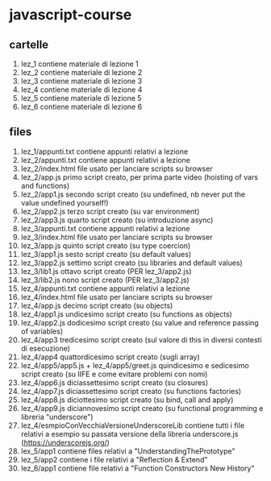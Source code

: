 # javascript-course

## cartelle
1. lez_1 contiene materiale di lezione 1 
2. lez_2 contiene materiale di lezione 2
3. lez_3 contiene materiale di lezione 3
4. lez_4 contiene materiale di lezione 4
5. lez_5 contiene materiale di lezione 5
6. lez_6 contiene materiale di lezione 6

## files
1. lez_1/appunti.txt contiene appunti relativi a lezione
2. lez_2/appunti.txt contiene appunti relativi a lezione
3. lez_2/index.html file usato per lanciare scripts su browser
4. lez_2/app.js primo script creato, per prima parte video (hoisting of vars and functions)
5. lez_2/app1.js secondo script creato (su undefined, nb never put the value undefined yourself!)
6. lez_2/app2.js terzo script creato (su var environment)
7. lez_2/app3.js quarto script creato (su introduzione async)
8. lez_3/appunti.txt contiene appunti relativi a lezione
9. lez_3/index.html file usato per lanciare scripts su browser
10. lez_3/app.js quinto script creato (su type coercion)
11. lez_3/app1.js sesto script creato (su default values)
12. lez_3/app2.js settimo script creato (su libraries and default values)
13. lez_3/lib1.js ottavo script creato (PER lez_3/app2.js)
14. lez_3/lib2.js nono script creato (PER lez_3/app2.js)
15. lez_4/appunti.txt contiene appunti relativi a lezione
16. lez_4/index.html file usato per lanciare scripts su browser
17. lez_4/app.js decimo script creato (su objects)
18. lez_4/app1.js undicesimo script creato (su functions as objects)
19. lez_4/app2.js dodicesimo script creato (su value and reference passing of variables)
20. lez_4/app3 tredicesimo script creato (sul valore di this in diversi contesti di esecuzione)
21. lez_4/app4 quattordicesimo script creato (sugli array)
22. lez_4/app5/app5.js + lez_4/app5/greet.js quindicesimo e sedicesimo script creato (su IIFE e come evitare problemi con nomi)
23. lez_4/app6.js diciassettesimo script creato (su closures)
24. lez_4/app7.js diciassettesimo script creato (su functions factories)
25. lez_4/app8.js diciottesimo script creato (su bind, call and apply)
26. lez_4/app9.js diciannovesimo script creato (su functional programming e libreria "underscore")
27. lez_4/esmpioConVecchiaVersioneUnderscoreLib contiene tutti i file relativi a esempio su passata versione della libreria underscore.js (https://underscorejs.org/)
28. lex_5/app1 contiene files relativi a "UnderstandingThePrototype"
29. lez_5/app2 contiene i file relativi a "Reflection & Extend"
30. lez_6/app1 contiene file relativi a "Function Constructors New History"
